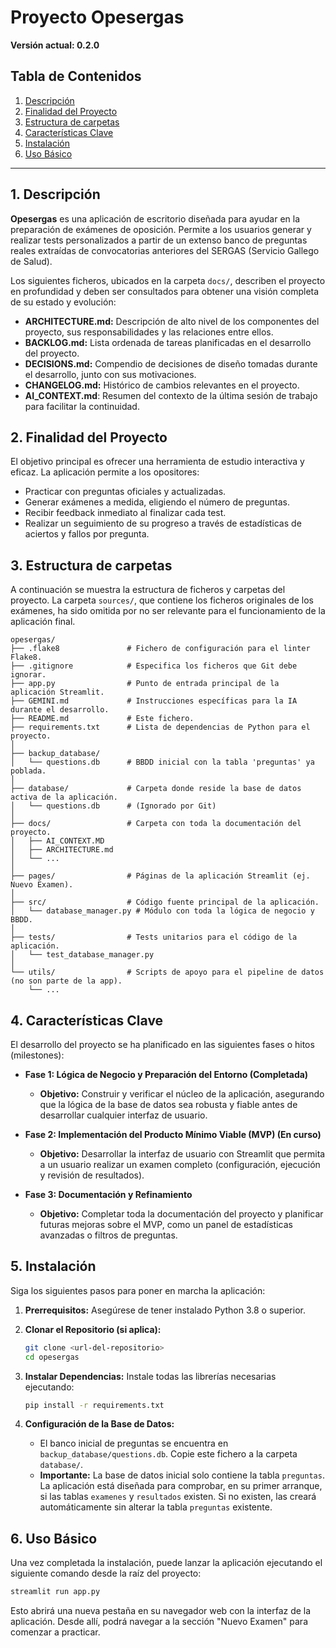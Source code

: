 # Proyecto Opesergas

**Versión actual: 0.2.0**

## Tabla de Contenidos

1. [Descripción](#1-descripción)
2. [Finalidad del Proyecto](#2-finalidad-del-proyecto)
3. [Estructura de carpetas](#3-estructura-de-carpetas)
4. [Características Clave](#4-características-clave)
5. [Instalación](#5-instalación)
6. [Uso Básico](#6-uso-básico)

---

## 1. Descripción

**Opesergas** es una aplicación de escritorio diseñada para ayudar en la preparación de exámenes de oposición. Permite a los usuarios generar y realizar tests personalizados a partir de un extenso banco de preguntas reales extraídas de convocatorias anteriores del SERGAS (Servicio Gallego de Salud).

Los siguientes ficheros, ubicados en la carpeta `docs/`, describen el proyecto en profundidad y deben ser consultados para obtener una visión completa de su estado y evolución:

* **ARCHITECTURE.md:** Descripción de alto nivel de los componentes del proyecto, sus responsabilidades y las relaciones entre ellos.
* **BACKLOG.md:** Lista ordenada de tareas planificadas en el desarrollo del proyecto.
* **DECISIONS.md:** Compendio de decisiones de diseño tomadas durante el desarrollo, junto con sus motivaciones.
* **CHANGELOG.md:** Histórico de cambios relevantes en el proyecto.
* **AI_CONTEXT.md**: Resumen del contexto de la última sesión de trabajo para facilitar la continuidad.

## 2. Finalidad del Proyecto

El objetivo principal es ofrecer una herramienta de estudio interactiva y eficaz. La aplicación permite a los opositores:

* Practicar con preguntas oficiales y actualizadas.
* Generar exámenes a medida, eligiendo el número de preguntas.
* Recibir feedback inmediato al finalizar cada test.
* Realizar un seguimiento de su progreso a través de estadísticas de aciertos y fallos por pregunta.

## 3. Estructura de carpetas

A continuación se muestra la estructura de ficheros y carpetas del proyecto. La carpeta `sources/`, que contiene los ficheros originales de los exámenes, ha sido omitida por no ser relevante para el funcionamiento de la aplicación final.

```
opesergas/
├── .flake8               # Fichero de configuración para el linter Flake8.
├── .gitignore            # Especifica los ficheros que Git debe ignorar.
├── app.py                # Punto de entrada principal de la aplicación Streamlit.
├── GEMINI.md             # Instrucciones específicas para la IA durante el desarrollo.
├── README.md             # Este fichero.
├── requirements.txt      # Lista de dependencias de Python para el proyecto.
│
├── backup_database/
│   └── questions.db      # BBDD inicial con la tabla 'preguntas' ya poblada.
│
├── database/             # Carpeta donde reside la base de datos activa de la aplicación.
│   └── questions.db      # (Ignorado por Git)
│
├── docs/                 # Carpeta con toda la documentación del proyecto.
│   ├── AI_CONTEXT.MD
│   ├── ARCHITECTURE.md
│   └── ...
│
├── pages/                # Páginas de la aplicación Streamlit (ej. Nuevo Examen).
│
├── src/                  # Código fuente principal de la aplicación.
│   └── database_manager.py # Módulo con toda la lógica de negocio y BBDD.
│
├── tests/                # Tests unitarios para el código de la aplicación.
│   └── test_database_manager.py
│
└── utils/                # Scripts de apoyo para el pipeline de datos (no son parte de la app).
    └── ...
```

## 4. Características Clave

El desarrollo del proyecto se ha planificado en las siguientes fases o hitos (milestones):

* **Fase 1: Lógica de Negocio y Preparación del Entorno (Completada)**
  * **Objetivo:** Construir y verificar el núcleo de la aplicación, asegurando que la lógica de la base de datos sea robusta y fiable antes de desarrollar cualquier interfaz de usuario.

* **Fase 2: Implementación del Producto Mínimo Viable (MVP) (En curso)**
  * **Objetivo:** Desarrollar la interfaz de usuario con Streamlit que permita a un usuario realizar un examen completo (configuración, ejecución y revisión de resultados).

* **Fase 3: Documentación y Refinamiento**
  * **Objetivo:** Completar toda la documentación del proyecto y planificar futuras mejoras sobre el MVP, como un panel de estadísticas avanzadas o filtros de preguntas.

## 5. Instalación

Siga los siguientes pasos para poner en marcha la aplicación:

1. **Prerrequisitos:** Asegúrese de tener instalado Python 3.8 o superior.

2. **Clonar el Repositorio (si aplica):**

    ```bash
    git clone <url-del-repositorio>
    cd opesergas
    ```

3. **Instalar Dependencias:** Instale todas las librerías necesarias ejecutando:

    ```bash
    pip install -r requirements.txt
    ```

4. **Configuración de la Base de Datos:**
    * El banco inicial de preguntas se encuentra en `backup_database/questions.db`. Copie este fichero a la carpeta `database/`.
    * **Importante:** La base de datos inicial solo contiene la tabla `preguntas`. La aplicación está diseñada para comprobar, en su primer arranque, si las tablas `examenes` y `resultados` existen. Si no existen, las creará automáticamente sin alterar la tabla `preguntas` existente.

## 6. Uso Básico

Una vez completada la instalación, puede lanzar la aplicación ejecutando el siguiente comando desde la raíz del proyecto:

```bash
streamlit run app.py
```

Esto abrirá una nueva pestaña en su navegador web con la interfaz de la aplicación. Desde allí, podrá navegar a la sección "Nuevo Examen" para comenzar a practicar.
